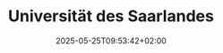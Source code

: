 ---
date: '2025-05-25T09:53:42+02:00' # date in which the content is created - defaults to "today"
title: 'Universität des Saarlandes'
draft: false # set to "true" if you want to hide the content 

university: "Universität des Saarlandes"
year: "2022-2025"
degree: "Master of Science (M.Sc.), Educational Technology"

---